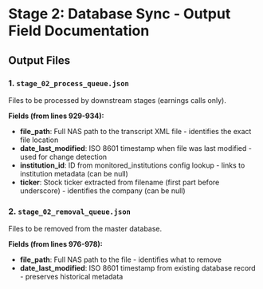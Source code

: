 # Stage 2: Database Sync - Output Field Documentation

## Output Files

### 1. `stage_02_process_queue.json`
Files to be processed by downstream stages (earnings calls only).

**Fields (from lines 929-934):**
- **file_path**: Full NAS path to the transcript XML file - identifies the exact file location
- **date_last_modified**: ISO 8601 timestamp when file was last modified - used for change detection
- **institution_id**: ID from monitored_institutions config lookup - links to institution metadata (can be null)  
- **ticker**: Stock ticker extracted from filename (first part before underscore) - identifies the company (can be null)

### 2. `stage_02_removal_queue.json`
Files to be removed from the master database.

**Fields (from lines 976-978):**
- **file_path**: Full NAS path to the file - identifies what to remove
- **date_last_modified**: ISO 8601 timestamp from existing database record - preserves historical metadata
